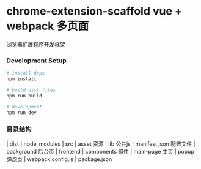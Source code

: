 # chrome-extension-scaffold vue + webpack 多页面

浏览器扩展程序开发框架

### Development Setup

``` bash
# install deps
npm install

# build dist files
npm run build

# development
npm run dev
```

### 目录结构
| dist
| node_modules
| src
  | asset 资源
  | lib 公共js
  | manifest.json 配置文件
  | background 后台页
  | frontend
    | components 组件
    | main-page 主页
    | popup 弹泡页
| webpack.config.js
| package.json